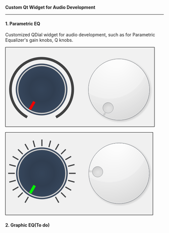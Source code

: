 **Custom Qt Widget for Audio Development**

-------------

#### 1. Parametric EQ 

Customized QDial widget for audio development,  such as for Parametric Equalizer's gain knobs, Q knobs.

![](/Screenshots/QCustomDial1.gif)

![](/Screenshots/QCustomDial2.gif)

#### 2. Graphic EQ(To do)





